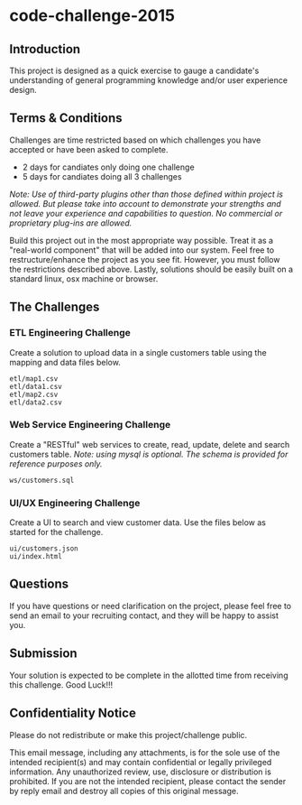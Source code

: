 # code-challenge-2015

## Introduction

This project is designed as a quick exercise to gauge a candidate's
understanding of general programming knowledge and/or user experience design.

## Terms & Conditions

Challenges are time restricted based on which challenges you have accepted or
have been asked to complete.

- 2 days for candiates only doing one challenge
- 5 days for candiates doing all 3 challenges

*Note: Use of third-party plugins other than those defined within project
is allowed. But please take into account to demonstrate your strengths and
not leave your experience and capabilities to question. No commercial or
proprietary plug-ins are allowed.*

Build this project out in the most appropriate way possible.  Treat it as a
"real-world component" that will be added into our system.  Feel free to
restructure/enhance the project as you see fit. However, you must follow the
restrictions described above. Lastly, solutions should be easily built on
a standard linux, osx machine or browser.

## The Challenges

### ETL Engineering Challenge

Create a solution to upload data in a single customers table using the mapping
and data files below.

```
etl/map1.csv
etl/data1.csv
etl/map2.csv
etl/data2.csv
```

### Web Service Engineering Challenge

Create a "RESTful" web services to create, read, update, delete and search
customers table. *Note: using mysql is optional. The schema is provided for
reference purposes only.*

```
ws/customers.sql
```

### UI/UX Engineering Challenge

Create a UI to search and view customer data. Use the files below as started
for the challenge.

```
ui/customers.json
ui/index.html
```

## Questions

If you have questions or need clarification on the project, please feel
free to send an email to your recruiting contact, and they will be happy
to assist you.

## Submission

Your solution is expected to be complete in the allotted time from receiving
this challenge. Good Luck!!!

Confidentiality Notice
------------------------------------------------------------------------------

Please do not redistribute or make this project/challenge public.

This email message, including any attachments, is for the sole use of the
intended recipient(s) and may contain confidential or legally privileged
information.  Any unauthorized review, use, disclosure or distribution is
prohibited.  If you are not the intended recipient, please contact the sender
by reply email and destroy all copies of this original message.